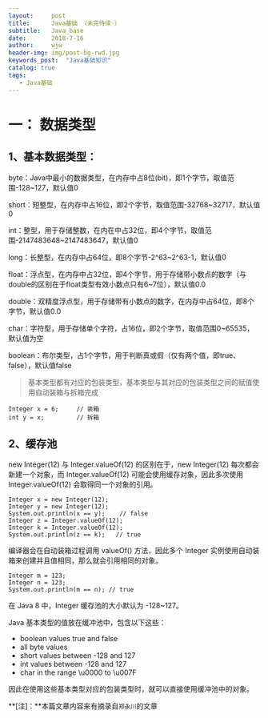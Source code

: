 ```yaml
---
layout:     post                  
title:      Java基础 （未完待续☞）     
subtitle:   Java_base         
date:       2018-7-16             
author:     wjw                   
header-img: img/post-bg-rwd.jpg  
keywords_post:  "Java基础知识"
catalog: true                          
tags:                             
   - Java基础 
--- 
```


# 一：    数据类型

## 1、基本数据类型：

byte：Java中最小的数据类型，在内存中占8位(bit)，即1个字节，取值范围-128~127，默认值0

short：短整型，在内存中占16位，即2个字节，取值范围-32768~32717，默认值0

int：整型，用于存储整数，在内在中占32位，即4个字节，取值范围-2147483648~2147483647，默认值0

long：长整型，在内存中占64位，即8个字节-2^63~2^63-1，默认值0

float：浮点型，在内存中占32位，即4个字节，用于存储带小数点的数字（与double的区别在于float类型有效小数点只有6~7位），默认值0.0

double：双精度浮点型，用于存储带有小数点的数字，在内存中占64位，即8个字节，默认值0.0

char：字符型，用于存储单个字符，占16位，即2个字节，取值范围0~65535，默认值为空

boolean：布尔类型，占1个字节，用于判断真或假（仅有两个值，即true、false），默认值false

> 基本类型都有对应的包装类型，基本类型与其对应的包装类型之间的赋值使用自动装箱与拆箱完成

```
Integer x = 6;     // 装箱
int y = x;         // 拆箱
```
## 2、缓存池

new Integer(12) 与 Integer.valueOf(12) 的区别在于，new Integer(12) 每次都会新建一个对象，而 Integer.valueOf(12) 可能会使用缓存对象，因此多次使用 Integer.valueOf(12) 会取得同一个对象的引用。

```
Integer x = new Integer(12);
Integer y = new Integer(12);
System.out.println(x == y);    // false
Integer z = Integer.valueOf(12);
Integer k = Integer.valueOf(12);
System.out.println(z == k);   // true
```

编译器会在自动装箱过程调用 valueOf() 方法，因此多个 Integer 实例使用自动装箱来创建并且值相同，那么就会引用相同的对象。

```
Integer m = 123;
Integer n = 123;
System.out.println(m == n); // true
```

在 Java 8 中，Integer 缓存池的大小默认为 -128\~127。

Java 基本类型的值放在缓冲池中，包含以下这些：

- boolean values true and false
- all byte values
- short values between -128 and 127
- int values between -128 and 127
- char in the range \u0000 to \u007F

因此在使用这些基本类型对应的包装类型时，就可以直接使用缓冲池中的对象。






**[注]：**本篇文章内容来有摘录自`郑永川`的文章

